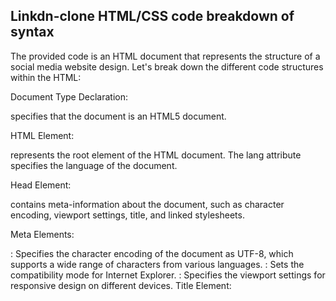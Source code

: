﻿## Linkdn-clone HTML/CSS code breakdown of syntax
The provided code is an HTML document that represents the structure of a social media website design. Let's break down the different code structures within the HTML:

Document Type Declaration:
<!DOCTYPE html> specifies that the document is an HTML5 document.

HTML Element:
<html lang="en"> represents the root element of the HTML document. The lang attribute specifies the language of the document.

Head Element:
<head> contains meta-information about the document, such as character encoding, viewport settings, title, and linked stylesheets.

Meta Elements:

<meta charset="UTF-8">: Specifies the character encoding of the document as UTF-8, which supports a wide range of characters from various languages.
<meta http-equiv="X-UA-Compatible" content="IE=edge">: Sets the compatibility mode for Internet Explorer.
<meta name="viewport" content="width=device-width, initial-scale=1.0">: Specifies the viewport settings for responsive design on different devices.
Title Element:
<title> specifies the title of the web page, which will be displayed in the browser's title bar or tab.

Link Element:
<link rel="stylesheet" href="style.css"> links an external CSS file named "style.css" to the HTML document. This file contains styling information for the website.

Body Element:
<body> contains the visible content of the web page.

Navigation Section:
<nav class="nav"> represents the navigation section of the website. It contains a logo, search box, and a list of navigation links.

Profile Dropdown Menu:
The code defines a profile dropdown menu with a user's profile information, feedback, settings, and other options.

Main Content Section:
<div class="container"> represents the main content area of the website. It contains posts and other content.

Left Sidebar:
<div class="left-sidebar"> contains a user's profile information, activity links, and other related content.

Main Content Section:
<div class="main-content"> contains individual posts and their associated content.

Right Sidebar:
<div class="right-sidebar"> contains trending news, advertisements, useful links, and copyright information.

JavaScript:
The code includes two JavaScript functions that handle toggling the profile dropdown menu and showing/hiding activity links.

These are the main code structures found in the provided HTML document. The website's appearance and functionality are defined through the combination of HTML, CSS, and JavaScript. The CSS file referenced by the link element is likely responsible for styling the elements on the page, while JavaScript functions add interactivity to the dropdown menu and the show/hide behavior of the activity links.
